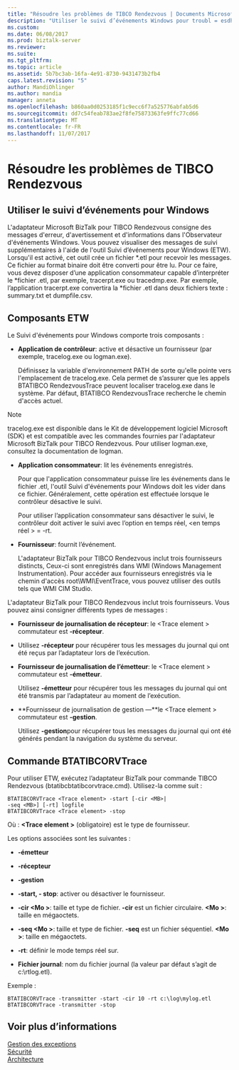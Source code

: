 ```yaml
---
title: "Résoudre les problèmes de TIBCO Rendezvous | Documents Microsoft"
description: "Utiliser le suivi d’événements Windows pour troubl = esdhoot l’adaptateur Microsoft BizTalk pour TIBCO Rendezvous dans BizTalk Server"
ms.custom: 
ms.date: 06/08/2017
ms.prod: biztalk-server
ms.reviewer: 
ms.suite: 
ms.tgt_pltfrm: 
ms.topic: article
ms.assetid: 5b7bc3ab-16fa-4e91-8730-9431473b2fb4
caps.latest.revision: "5"
author: MandiOhlinger
ms.author: mandia
manager: anneta
ms.openlocfilehash: b860aa0d0253185f1c9ecc6f7a525776abfab5d6
ms.sourcegitcommit: dd7c54feab783ae2f8fe75873363fe9ffc77cd66
ms.translationtype: MT
ms.contentlocale: fr-FR
ms.lasthandoff: 11/07/2017
---
```

# <a name="troubleshoot-tibco-rendezvous"></a>Résoudre les problèmes de TIBCO Rendezvous
  
## <a name="use-event-tracing-for-windows"></a>Utiliser le suivi d’événements pour Windows
L'adaptateur Microsoft BizTalk pour TIBCO Rendezvous consigne des messages d'erreur, d'avertissement et d'informations dans l'Observateur d'événements Windows. Vous pouvez visualiser des messages de suivi supplémentaires à l'aide de l'outil Suivi d’événements pour Windows (ETW). Lorsqu'il est activé, cet outil crée un fichier *.etl pour recevoir les messages. Ce fichier au format binaire doit être converti pour être lu. Pour ce faire, vous devez disposer d’une application consommateur capable d’interpréter le \*fichier .etl, par exemple, tracerpt.exe ou tracedmp.exe. Par exemple, l’application tracerpt.exe convertira la \*fichier .etl dans deux fichiers texte : summary.txt et dumpfile.csv.  
  
## <a name="etw-components"></a>Composants ETW  
 Le Suivi d'événements pour Windows comporte trois composants :  
  
-   **Application de contrôleur**: active et désactive un fournisseur (par exemple, tracelog.exe ou logman.exe).  
  
     Définissez la variable d'environnement PATH de sorte qu'elle pointe vers l'emplacement de tracelog.exe. Cela permet de s’assurer que les appels BTATIBCO RendezvousTrace peuvent localiser tracelog.exe dans le système. Par défaut, BTATIBCO RendezvousTrace recherche le chemin d'accès actuel.  
  
> [!NOTE]
>  tracelog.exe est disponible dans le Kit de développement logiciel Microsoft (SDK) et est compatible avec les commandes fournies par l'adaptateur Microsoft BizTalk pour TIBCO Rendezvous. Pour utiliser logman.exe, consultez la documentation de logman.  
  
-   **Application consommateur**: lit les événements enregistrés.  
  
     Pour que l'application consommateur puisse lire les événements dans le fichier .etl, l'outil Suivi d'événements pour Windows doit les vider dans ce fichier. Généralement, cette opération est effectuée lorsque le contrôleur désactive le suivi.  
  
     Pour utiliser l’application consommateur sans désactiver le suivi, le contrôleur doit activer le suivi avec l’option en temps réel, \<en temps réel > = -rt.  
  
-   **Fournisseur**: fournit l’événement.  
  
     L'adaptateur BizTalk pour TIBCO Rendezvous inclut trois fournisseurs distincts, Ceux-ci sont enregistrés dans WMI (Windows Management Instrumentation). Pour accéder aux fournisseurs enregistrés via le chemin d'accès root\WMI\EventTrace, vous pouvez utiliser des outils tels que WMI CIM Studio.  
  
 L'adaptateur BizTalk pour TIBCO Rendezvous inclut trois fournisseurs. Vous pouvez ainsi consigner différents types de messages :  
  
-   **Fournisseur de journalisation de récepteur**: le \<Trace element > commutateur est **-récepteur**.  
  
-   Utilisez **-récepteur** pour récupérer tous les messages du journal qui ont été reçus par l’adaptateur lors de l’exécution.  
  
-   **Fournisseur de journalisation de l’émetteur**: le \<Trace element > commutateur est **-émetteur**.  
  
     Utilisez **-émetteur** pour récupérer tous les messages du journal qui ont été transmis par l’adaptateur au moment de l’exécution.  
  
-   **Fournisseur de journalisation de gestion —**le \<Trace element > commutateur est **-gestion**.  
  
     Utilisez **-gestion**pour récupérer tous les messages du journal qui ont été générés pendant la navigation du système du serveur.  
  
## <a name="btatibcorvtrace-command"></a>Commande BTATIBCORVTrace  
 Pour utiliser ETW, exécutez l’adaptateur BizTalk pour commande TIBCO Rendezvous (btatibcbtatibcorvtrace.cmd). Utilisez-la comme suit :  
  
```  
BTATIBCORVTrace <Trace element> -start [-cir <MB>|   
-seq <MB>] [-rt] logfile  
BTATIBCORVTrace <Trace element> -stop  
```  
  
 Où :  **\<Trace element >** (obligatoire) est le type de fournisseur.  
  
 Les options associées sont les suivantes :  
  
-   **-émetteur**  
  
-   **-récepteur**  
  
-   **-gestion**  
  
-   **-start, - stop**: activer ou désactiver le fournisseur.  
  
-   **-cir \<Mo >**: taille et type de fichier. **-cir** est un fichier circulaire. **\<Mo >**: taille en mégaoctets.  
  
-   **-seq \<Mo >**: taille et type de fichier. **-seq** est un fichier séquentiel. **\<Mo >**: taille en mégaoctets.  
  
-   **-rt**: définir le mode temps réel sur.  
  
-   **Fichier journal**: nom du fichier journal (la valeur par défaut s’agit de c:\rtlog.etl).  
  
 Exemple :  
  
```  
BTATIBCORVTrace -transmitter -start -cir 10 -rt c:\log\mylog.etl  
BTATIBCORVTrace -transmitter -stop  
```  
## <a name="see-more"></a>Voir plus d’informations
[Gestion des exceptions](../core/using-biztalk-server-exception-handling4.md)  
[Sécurité](../core/security-in-biztalk-adapter-for-tibco-rendezvous.md)  
[Architecture](../core/architecture-of-biztalk-adapter-for-tibco-rendezvous.md)